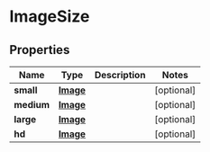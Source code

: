 
# ImageSize

## Properties
Name | Type | Description | Notes
------------ | ------------- | ------------- | -------------
**small** | [**Image**](Image.md) |  |  [optional]
**medium** | [**Image**](Image.md) |  |  [optional]
**large** | [**Image**](Image.md) |  |  [optional]
**hd** | [**Image**](Image.md) |  |  [optional]



